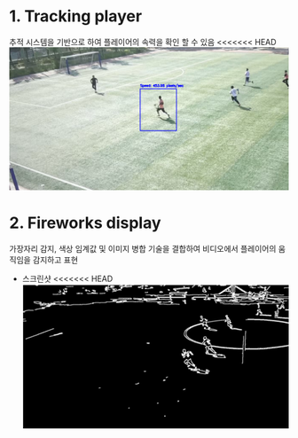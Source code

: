 # 1. Tracking player
추적 시스템을 기반으로 하여 플레이어의 속력을 확인 할 수 있음
 <<<<<<< HEAD![이미지없음](./data/555.png "스크린샷")

# 2. Fireworks display
 가장자리 감지, 색상 임계값 및 이미지 병합 기술을 결합하여 비디오에서 플레이어의 움직임을 감지하고 표현
 * 스크린샷
 <<<<<<< HEAD![이미지없음](./data/333.png "스크린샷")
